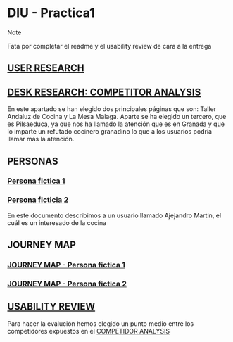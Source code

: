 # DIU - Practica1

> [!NOTE]
> Fata por completar el readme y el usability review de cara a la entrega

## [USER RESEARCH](https://github.com/jhavimg/DIU/blob/master/P1/User%20Research.pdf)

## [DESK RESEARCH: COMPETITOR ANALYSIS](https://github.com/jhavimg/DIU/blob/master/P1/Competitor%20Analysis%20%5BDIU23%5D.pdf)
En este apartado se han elegido dos principales páginas que son: Taller Andaluz de Cocina y La Mesa Malaga. Aparte se ha elegido un tercero, que es Pilsaeduca, ya que nos ha llamado la atención 
que es en Granada y que lo imparte un refutado cocinero granadino lo que a los usuarios podria llamar más la atención.

## PERSONAS
### [Persona fictica 1](https://github.com/jhavimg/DIU/blob/master/P1/DIU_Pract%20Josemi.pdf)

### [Persona ficticia 2](https://github.com/jhavimg/DIU/blob/master/P1/DIU_Pract%20Alejandro.pdf)
En este documento describimos a un usuario llamado Ajejandro Martin, el cuál es un interesado de la cocina 
## JOURNEY MAP
### [JOURNEY MAP - Persona fictica 1](https://github.com/jhavimg/DIU/blob/master/P1/DIU_Pract%20Josemi_Journey_Map.pdf)

### [JOURNEY MAP - Persona fictica 2](https://github.com/jhavimg/DIU/blob/master/P1/DIU_Pract%20Alejandro_Journey_Map.pdf)

## [USABILITY REVIEW](https://github.com/jhavimg/DIU/blob/master/P1/Usability-review.xlsx)
Para hacer la evalución hemos elegido un punto medio entre los competidores expuestos en el [COMPETIDOR ANALYSIS](https://github.com/jhavimg/DIU/blob/master/P1/Competitor%20Analysis%20%5BDIU23%5D.pdf)
